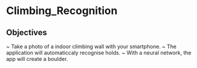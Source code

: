 # Climbing_Recognition

## Objectives

  ~ Take a photo of a indoor climbing wall with your smartphone.
  ~ The application will automaticcaly recognise holds.
  ~ With a neural network, the app will create a boulder.
  
  
